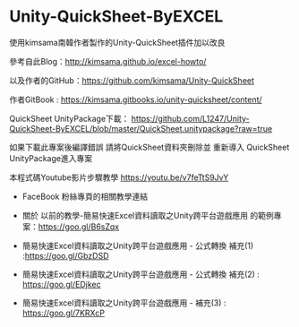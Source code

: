 ﻿# Unity-QuickSheet-ByEXCEL
使用kimsama南韓作者製作的Unity-QuickSheet插件加以改良

參考自此Blog：http://kimsama.github.io/excel-howto/

以及作者的GitHub：https://github.com/kimsama/Unity-QuickSheet

作者GitBook : https://kimsama.gitbooks.io/unity-quicksheet/content/

QuickSheet UnityPackage下載：
https://github.com/L1247/Unity-QuickSheet-ByEXCEL/blob/master/QuickSheet.unitypackage?raw=true

如果下載此專案後編譯錯誤
請將QuickSheet資料夾刪除並 重新導入 QuickSheet UnityPackage進入專案

本程式碼Youtube影片步驟教學
https://youtu.be/v7feTtS9JvY


* FaceBook 粉絲專頁的相關教學連結

* 關於 以前的教學-簡易快速Excel資料讀取之Unity跨平台遊戲應用 的範例專案：https://goo.gl/B6sZqx

* 簡易快速Excel資料讀取之Unity跨平台遊戲應用 - 公式轉換 補充(1) :https://goo.gl/GbzDSD

* 簡易快速Excel資料讀取之Unity跨平台遊戲應用 - 公式轉換 補充(2) : https://goo.gl/EDjkec

* 簡易快速Excel資料讀取之Unity跨平台遊戲應用 - 補充(3) : https://goo.gl/7KRXcP
